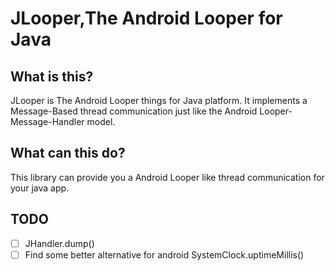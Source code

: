 JLooper,The Android Looper for Java
========

## What is this?
JLooper is The Android Looper things for Java platform. It implements a
Message-Based thread communication just like the Android Looper-Message-Handler model.


## What can this do?
This library can provide you a Android Looper like thread communication for your java app.


## TODO
- [ ] JHandler.dump()
- [ ] Find some better alternative for android SystemClock.uptimeMillis()
